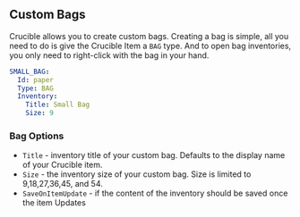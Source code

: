 ## Custom Bags

Crucible allows you to create custom bags. 
Creating a bag is simple, all you need to do is give the Crucible Item a `BAG` type.
And to open bag inventories, you only need to right-click with the bag in your hand.

```yml
SMALL_BAG:
  Id: paper
  Type: BAG
  Inventory:
    Title: Small Bag
    Size: 9
```

### Bag Options

- `Title` - inventory title of your custom bag. Defaults to the display name of your Crucible item.
- `Size` - the inventory size of your custom bag. Size is limited to 9,18,27,36,45, and 54.
- `SaveOnItemUpdate` - if the content of the inventory should be saved once the item Updates